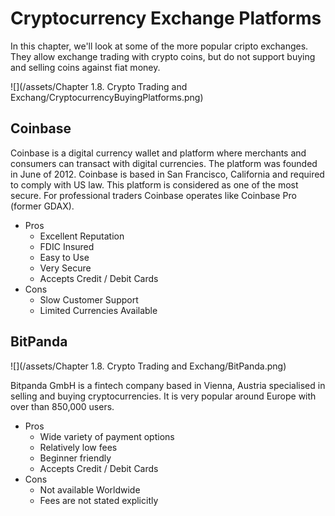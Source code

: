 # Cryptocurrency Exchange Platforms

In this chapter, we'll look at some of the more popular cripto exchanges. They allow exchange trading with crypto coins, but do not support buying and selling coins against fiat money. 

![](/assets/Chapter 1.8. Crypto Trading and Exchang/CryptocurrencyBuyingPlatforms.png)

## Coinbase

Coinbase is a digital currency wallet and platform where merchants and consumers can transact with digital currencies. The platform was founded in June of 2012.  Coinbase is based in San Francisco, California and required to comply with US law. This platform is considered as one of the most secure. For professional traders Coinbase operates like Coinbase Pro \(former GDAX\).

* Pros
  * Excellent Reputation
  * FDIC Insured
  * Easy to Use
  * Very Secure
  * Accepts Credit / Debit Cards
* Cons
  * Slow Customer Support
  * Limited Currencies Available

## BitPanda

![](/assets/Chapter 1.8. Crypto Trading and Exchang/BitPanda.png)

Bitpanda GmbH is a fintech company based in Vienna, Austria specialised in selling and buying cryptocurrencies. It is very popular around Europe with over than 850,000 users.

* Pros
  * Wide variety of payment options 
  * Relatively low fees 
  * Beginner friendly 
  * Accepts Credit / Debit Cards
* Cons
  * Not available Worldwide 
  * Fees are not stated explicitly



